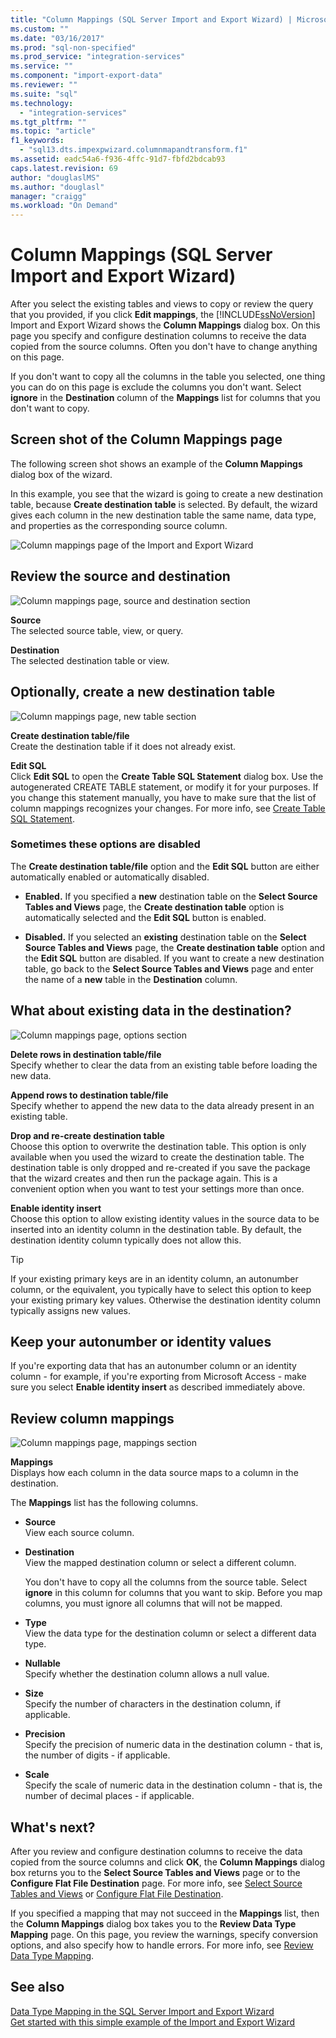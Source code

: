 ```yaml
---
title: "Column Mappings (SQL Server Import and Export Wizard) | Microsoft Docs"
ms.custom: ""
ms.date: "03/16/2017"
ms.prod: "sql-non-specified"
ms.prod_service: "integration-services"
ms.service: ""
ms.component: "import-export-data"
ms.reviewer: ""
ms.suite: "sql"
ms.technology: 
  - "integration-services"
ms.tgt_pltfrm: ""
ms.topic: "article"
f1_keywords: 
  - "sql13.dts.impexpwizard.columnmapandtransform.f1"
ms.assetid: eadc54a6-f936-4ffc-91d7-fbfd2bdcab93
caps.latest.revision: 69
author: "douglaslMS"
ms.author: "douglasl"
manager: "craigg"
ms.workload: "On Demand"
---
```

# Column Mappings (SQL Server Import and Export Wizard)
  After you select the existing tables and views to copy or review the query that you provided, if you click **Edit mappings**, the [!INCLUDE[ssNoVersion](../../includes/ssnoversion-md.md)] Import and Export Wizard shows the **Column Mappings** dialog box. On this page you specify and configure destination columns to receive the data copied from the source columns. Often you don't have to change anything on this page.
  
If you don't want to copy all the columns in the table you selected, one thing you can do on this page is exclude the columns you don't want. Select **ignore** in the **Destination** column of the **Mappings** list for columns that you don't want to copy.
 
## Screen shot of the Column Mappings page 
 The following screen shot shows an example of the **Column Mappings** dialog box of the wizard. 
 
 In this example, you see that the wizard is going to create a new destination table, because **Create destination table** is selected. By default, the wizard gives each column in the new destination table the same name, data type, and properties as the corresponding source column. 
  
 ![Column mappings page of the Import and Export Wizard](../../integration-services/import-export-data/media/column-mappings.png "Column mappings page of the Import and Export Wizard")  
  
## Review the source and destination 
![Column mappings page, source and destination section](../../integration-services/import-export-data/media/column-mappings-page-source-and-destination-section.png)

 **Source**  
 The selected source table, view, or query.  
  
 **Destination**  
 The selected destination table or view.  

## Optionally, create a new destination table
![Column mappings page, new table section](../../integration-services/import-export-data/media/column-mappings-page-new-table-section.png)

 **Create destination table/file**  
 Create the destination table if it does not already exist.    
  
 **Edit SQL**  
Click **Edit SQL** to open the **Create Table SQL Statement** dialog box. Use the autogenerated CREATE TABLE statement, or modify it for your purposes. If you change this statement manually, you have to make sure that the list of column mappings recognizes your changes. For more info, see [Create Table SQL Statement](../../integration-services/import-export-data/create-table-sql-statement-sql-server-import-and-export-wizard.md).  

### Sometimes these options are disabled
The **Create destination table/file** option and the **Edit SQL** button are either automatically enabled or automatically disabled.

-   **Enabled.** If you specified a **new** destination table on the **Select Source Tables and Views** page, the **Create destination table** option is automatically selected and the **Edit SQL** button is enabled.

-   **Disabled.** If you selected an **existing** destination table on the **Select Source Tables and Views** page, the **Create destination table** option and the **Edit SQL** button are disabled. If you want to create a new destination table, go back to the **Select Source Tables and Views** page and enter the name of a **new** table in the **Destination** column.  

## What about existing data in the destination?
![Column mappings page, options section](../../integration-services/import-export-data/media/column-mappings-page-options-section.png)

 **Delete rows in destination table/file**  
 Specify whether to clear the data from an existing table before loading the new data.  
  
 **Append rows to destination table/file**  
 Specify whether to append the new data to the data already present in an existing table.  
  
 **Drop and re-create destination table**  
 Choose this option to overwrite the destination table. This option is only available when you used the wizard to create the destination table. The destination table is only dropped and re-created if you save the package that the wizard creates and then run the package again. This is a convenient option when you want to test your settings more than once.
  
 **Enable identity insert**  
 Choose this option to allow existing identity values in the source data to be inserted into an identity column in the destination table. By default, the destination identity column typically does not allow this.  
  
> [!TIP]
> If your existing primary keys are in an identity column, an autonumber column, or the equivalent, you typically have to select this option to keep your existing primary key values.  Otherwise the destination identity column typically assigns new values.  

## Keep your autonumber or identity values
If you're exporting data that has an autonumber column or an identity column - for example, if you're exporting from Microsoft Access -  make sure you select **Enable identity insert** as described immediately above.

## Review column mappings
![Column mappings page, mappings section](../../integration-services/import-export-data/media/column-mappings-page-mappings-section.png)

 **Mappings**  
 Displays how each column in the data source maps to a column in the destination.
 
The **Mappings** list has the following columns.  
  
-    **Source**  
     View each source column.  
  
-   **Destination**  
    View the mapped destination column or select a different column.
    
    You don't have to copy all the columns from the source table. Select **ignore** in this column for columns that you want to skip. Before you map columns, you must ignore all columns that will not be mapped.  
  
-   **Type**  
    View the data type for the destination column or select a different data type.
  
-   **Nullable**  
    Specify whether the destination column allows a null value.  
  
-   **Size**  
    Specify the number of characters in the destination column, if applicable.  
  
-    **Precision**  
    Specify the precision of numeric data in the destination column - that is, the number of digits - if applicable.  
  
 -   **Scale**  
    Specify the scale of numeric data in the destination column - that is, the number of decimal places - if applicable.  
  
## What's next?  
 After you review and configure destination columns to receive the data copied from the source columns and click **OK**, the **Column Mappings** dialog box returns you to the **Select Source Tables and Views** page or to the **Configure Flat File Destination** page. For more info, see [Select Source Tables and Views](../../integration-services/import-export-data/select-source-tables-and-views-sql-server-import-and-export-wizard.md) or [Configure Flat File Destination](../../integration-services/import-export-data/configure-flat-file-destination-sql-server-import-and-export-wizard.md).  
  
 If you specified a mapping that may not succeed in the **Mappings** list, then the **Column Mappings** dialog box takes you to the **Review Data Type Mapping** page. On this page, you review the warnings, specify conversion options, and also specify how to handle errors. For more info, see [Review Data Type Mapping](../../integration-services/import-export-data/review-data-type-mapping-sql-server-import-and-export-wizard.md).  
 
 ## See also
[Data Type Mapping in the SQL Server Import and Export Wizard](../../integration-services/import-export-data/data-type-mapping-in-the-sql-server-import-and-export-wizard.md)  
[Get started with this simple example of the Import and Export Wizard](../../integration-services/import-export-data/get-started-with-this-simple-example-of-the-import-and-export-wizard.md)

